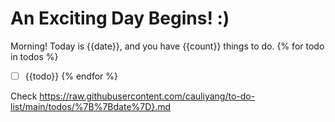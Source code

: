 # An Exciting Day Begins! :)

Morning! Today is {{date}}, and you have {{count}} things to do.
{% for todo in todos %}

- [ ] {{todo}}
  {% endfor %}

Check https://raw.githubusercontent.com/cauliyang/to-do-list/main/todos/%7B%7Bdate%7D}.md
